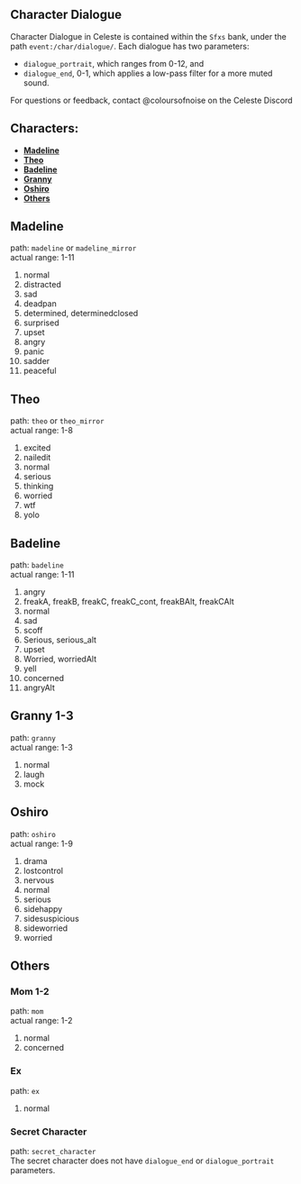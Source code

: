 ## Character Dialogue
Character Dialogue in Celeste is contained within the `Sfxs` bank, under the path `event:/char/dialogue/`.
Each dialogue has two parameters: 
- `dialogue_portrait`, which ranges from 0-12, and
- `dialogue_end`, 0-1, which applies a low-pass filter for a more muted sound.

For questions or feedback, contact @coloursofnoise on the Celeste Discord

## Characters:
- [**Madeline**](https://github.com/EverestAPI/Resources/wiki/Character-Dialogue#madeline)  
- [**Theo**](https://github.com/EverestAPI/Resources/wiki/Character-Dialogue#theo)  
- [**Badeline**](https://github.com/EverestAPI/Resources/wiki/Character-Dialogue#badeline)  
- [**Granny**](https://github.com/EverestAPI/Resources/wiki/Character-Dialogue#granny)  
- [**Oshiro**](https://github.com/EverestAPI/Resources/wiki/Character-Dialogue#oshiro)  
- [**Others**](https://github.com/EverestAPI/Resources/wiki/Character-Dialogue#others)


## Madeline
path: `madeline` or `madeline_mirror`  
actual range: 1-11
1. normal
2. distracted
3. sad
4. deadpan
5. determined, determinedclosed
6. surprised
7. upset
8. angry
9. panic
10. sadder
11. peaceful


## Theo
path: `theo` or `theo_mirror`  
actual range: 1-8
1. excited
2. nailedit
3. normal
4. serious
5. thinking
6. worried
7. wtf
8. yolo

## Badeline
path: `badeline`  
actual range: 1-11
1. angry
2. freakA, freakB, freakC, freakC_cont, freakBAlt, freakCAlt
3. normal
4. sad
5. scoff
6. Serious, serious_alt
7. upset
8. Worried, worriedAlt
9. yell
10. concerned
11. angryAlt

## Granny 1-3
path: `granny`  
actual range: 1-3
1. normal
2. laugh
3. mock

## Oshiro
path: `oshiro`  
actual range: 1-9
1. drama
2. lostcontrol
3. nervous
4. normal
5. serious
6. sidehappy
7. sidesuspicious
8. sideworried
9. worried

## Others
### Mom 1-2
path: `mom`  
actual range: 1-2
1. normal
2. concerned

### Ex
path: `ex`  
1. normal

### Secret Character
path: `secret_character`  
The secret character does not have `dialogue_end` or `dialogue_portrait` parameters.
